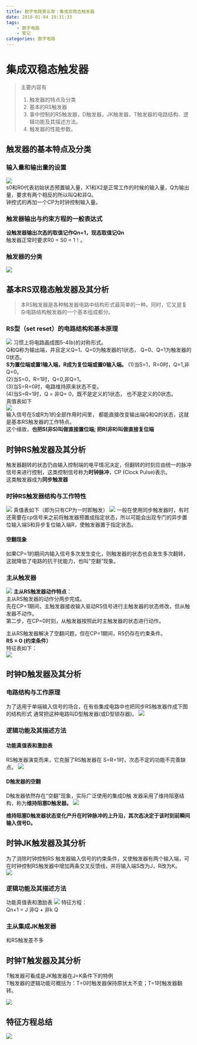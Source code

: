 ```yaml
---
title: 数字电路第五章：集成双稳态触发器
date: 2018-01-04 19:31:33
tags:
	- 数字电路
	- 笔记
categories: 数字电路
---
```

# 集成双稳态触发器
> 主要内容有  
> 1. 触发器的特点及分类  
> 2. 基本的RS触发器  
> 3. 事中控制的RS触发器，D触发器，JK触发器，T触发器的电路结构、逻辑功能及其描述方法。  
> 4. 触发器的性能参数。  

## 触发器的基本特点及分类
### 输入量和输出量的设置
![](a.png)  
s0和R0代表初始状态预置输入量，X1和X2是正常工作的时候的输入量，Q为输出量，要求有两个相反的所以叫Q和非Q。  
钟控式的再加一个CP为时钟控制输入量。  

### 触发器输出与约束方程的一般表达式
**设触发器输出次态的取值记作Qn+1，现态取值记Qn**  
触发器正常时要求R0 = S0 = 1！。  
### 触发器的分类
![](b.png)

## 基本RS双稳态触发器及其分析
> 本RS触发器是各种触发器电路中结构形式最简单的一种。同时，它又是复杂电路结构触发器的一个基本组成都分。

### RS型（set reset）的电路结构和基本原理
![](c.png)
习惯上将电路画成图5-4(b)的对称形式。  
Q和Q称为输出端，并且定义Q=1、Q=0为触发器的1状态， Q=0、Q=1为触发器的0状态。  
**S为置位端或置1输入端，R成为复位端或置0输入端。**
(1)当S=1，R=0时，Q=1,非Q=0。  
(2)当S=0，R=1时，Q=0,非Q=1。  
(3)当S=R=0时，电路维持原来状态不变。  
(4)当S=R=1时，Q = 非Q= 0，既不是定义的1状态， 也不是定义的0状态。  
真值表如下  
![](d.png)  
输入信号在S或R为1的全部作用时间里， 都能直接改变输出端Q和Q的状态，这就是基本RS触发器的工作特点。  
这个缘故，**也把S(非S)叫做直接置位端; 把R(非R)叫做直接复位端**


## 时钟RS触发器及其分析
触发器翻转的状态仍由输入控制端的电平情况决定，但翻转的时刻应由统一的脉冲信号来进行控制，这类控制信号称为**时钟脉冲**，CP (Clock Pulse)表示。  
这类触发器成为**同步触发器**
### 时钟RS触发器结构与工作特性
![](e.png)
真值表如下（即为只有CP为一时即触发）
![](f.png)
一般在使用同步触发器时，有时还需要在cp信号来之前将触发器预置成指定状态，所以可能会出现专门的异步置位输入端S和异步复位输入端R，使触发器置于指定状态。
#### 空翻现象
如果CP=1的期间内输入信号多次发生变化，则触发器的状态也会发生多次翻转，这就降低了电路的抗干扰能力，也叫“空翻”现象。
### 主从触发器
![](g.png)
**主从RS触发器动作特点**：  
主从RS触发器的动作分两步完成。   
先在CP=1期间，主触发器接收输入驱动RS信号进行主触发器的状态修改，但从触发器不动作。  
第二步，在CP=0时刻，从触发器按照此时主触发器的状态进行动作。

主从RS触发器解决了空翻问题，但在CP=1期间，RS仍存在约束条件。  
**RS = 0 (约束条件）**  
特征表如下：  
![](h.png)

## 时钟D触发器及其分析
### 电路结构与工作原理
为了适用于单端输入信号的场合，在有些集成电路中也把同步RS触发器作成下图的结构形式 通常把这种电路叫D型触发器(或D型锁存器)。
![](i.png)
### 逻辑功能及其描述方法
#### 功能真值表和激励表
RS触发器演变而来，它克服了RS触发器在 S=R=1时，次态不定的功能不完善缺点。
![](j.png)
#### D触发器的空翻
D触发器依然存在“空翻”现象，实际广泛使用的集成D触 发器采用了维持阻塞结构，称为**维持阻塞D触发器。**
![](k.png)

**维持阻塞D触发器状态变化产升在时钟脉冲的上升沿，其次态决定于该时刻前瞬间输入信号D。**

## 时钟JK触发器及其分析
为了消除时钟控制RS 触发器输入信号的约束条件，又使触发器有两个输入端，可在时钟控制RS触发器中增加两条交叉反馈线，并将输入端S改为J，R改为K。  
![](l.png)
### 逻辑功能及其描述方法
功能真值表和激励表
![](m.png)
特征方程：  
  Qn+1 = J 非Q + 非k Q

### 主从集成JK触发器
和RS触发差不多
## 时钟T触发器及其分析
T触发器可看成是JK触发器在J=K条件下的特例  
T触发器的逻辑功能可概括为：T=0时触发器保持原状太不变；T=1时触发器翻转。  

![](n.png)

## 特征方程总结
![](o.png)










